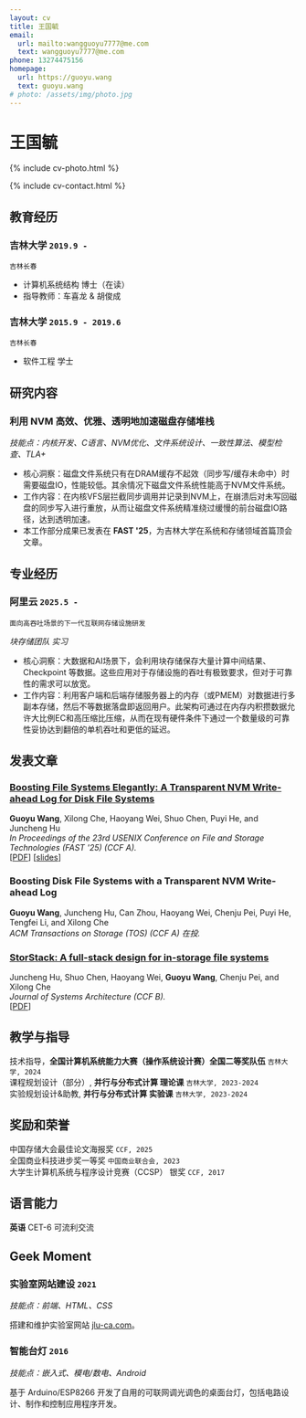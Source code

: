```yaml
---
layout: cv
title: 王国毓
email:
  url: mailto:wangguoyu7777@me.com
  text: wangguoyu7777@me.com
phone: 13274475156
homepage:
  url: https://guoyu.wang
  text: guoyu.wang
# photo: /assets/img/photo.jpg
---
```


# 王国毓

<!--
include contact information from the front matter
Supported arguments:
    - homepage: url, text
    - phone
    - email
-->

{% include cv-photo.html %}

{% include cv-contact.html %}

## 教育经历

### **吉林大学** `2019.9 - `

```
吉林长春
```

- 计算机系统结构 博士（在读）
- 指导教师：车喜龙 & 胡俊成


### **吉林大学** `2015.9 - 2019.6`

```
吉林长春
```

- 软件工程 学士


## 研究内容

### **利用 NVM 高效、优雅、透明地加速磁盘存储堆栈** 
_技能点：内核开发、C语言、NVM优化、文件系统设计、一致性算法、模型检查、TLA+_

- 核心洞察：磁盘文件系统只有在DRAM缓存不起效（同步写/缓存未命中）时需要磁盘IO，性能较低。其余情况下磁盘文件系统性能高于NVM文件系统。
- 工作内容：在内核VFS层拦截同步调用并记录到NVM上，在崩溃后对未写回磁盘的同步写入进行重放，从而让磁盘文件系统精准绕过缓慢的前台磁盘IO路径，达到透明加速。
- 本工作部分成果已发表在 **FAST '25**，为吉林大学在系统和存储领域首篇顶会文章。


## 专业经历

### **阿里云** `2025.5 - `
```
面向高吞吐场景的下一代互联网存储设施研发
```
_块存储团队 实习_


- 核心洞察：大数据和AI场景下，会利用块存储保存大量计算中间结果、Checkpoint 等数据。这些应用对于存储设施的吞吐有极致要求，但对于可靠性的需求可以放宽。
- 工作内容：利用客户端和后端存储服务器上的内存（或PMEM）对数据进行多副本存储，然后不等数据落盘即返回用户。此架构可通过在内存内积攒数据允许大比例EC和高压缩比压缩，从而在现有硬件条件下通过一个数量级的可靠性妥协达到翻倍的单机吞吐和更低的延迟。


## 发表文章

### [**Boosting File Systems Elegantly: A Transparent NVM Write-ahead Log for Disk File Systems**](https://www.usenix.org/conference/fast25/presentation/wang)

**Guoyu Wang**, Xilong Che, Haoyang Wei, Shuo Chen, Puyi He, and Juncheng Hu<br>
_In Proceedings of the 23rd USENIX Conference on File and Storage Technologies (FAST '25) (CCF A)._<br>
[[PDF](https://www.usenix.org/system/files/fast25-wang.pdf)]
[[slides](https://www.usenix.org/system/files/fast25_slides-wang.pdf)]
<!-- [[slides]({{ page.homepage.url }}/assets/plateau-19-presentation.pdf)] -->

### **Boosting Disk File Systems with a Transparent NVM Write-ahead Log**
**Guoyu Wang**, Juncheng Hu, Can Zhou, Haoyang Wei, Chenju Pei, Puyi He, Tengfei Li, and Xilong Che<br>
_ACM Transactions on Storage (TOS) (CCF A) 在投._<br>

### [**StorStack: A full-stack design for in-storage file systems**](https://www.sciencedirect.com/science/article/pii/S1383762125000207)

Juncheng Hu, Shuo Chen, Haoyang Wei, **Guoyu Wang**, Chenju Pei, and Xilong Che<br>
_Journal of Systems Architecture (CCF B)._<br>
[[PDF](https://guoyu.wang/assets/pdf/StorStack-JSA.pdf)]

## 教学与指导

技术指导，**全国计算机系统能力大赛（操作系统设计赛）全国二等奖队伍**  `吉林大学, 2024` <br>
课程规划设计（部分）, **并行与分布式计算 理论课** `吉林大学, 2023-2024` <br>
实验规划设计&助教, **并行与分布式计算 实验课** `吉林大学, 2023-2024` <br>

## 奖励和荣誉

中国存储大会最佳论文海报奖 `CCF, 2025` <br>
全国商业科技进步奖一等奖 `中国商业联合会, 2023` <br>
大学生计算机系统与程序设计竞赛（CCSP） 银奖 `CCF, 2017` <br>
<!-- 校二等奖学金 `吉林大学, 2017` <br> -->

## 语言能力

**英语** CET-6 可流利交流 <br>

## Geek Moment
### **实验室网站建设** `2021`
_技能点：前端、HTML、CSS_

搭建和维护实验室网站 [jlu-ca.com](https://www.jlu-ca.com/)。

### **智能台灯** `2016`
_技能点：嵌入式、模电/数电、Android_

基于 Arduino/ESP8266 开发了自用的可联网调光调色的桌面台灯，包括电路设计、制作和控制应用程序开发。

<!-- ### Footer

Last updated: Mar 2025 -->
